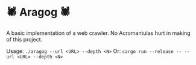 # 🕷️ Aragog 🕷️

A basic implementation of a web crawler. No Acromantulas hurt in making of this project.

Usage: `./aragog --url <URL> --depth <N>`
Or: `cargo run --release -- --url <URL> --depth <N>`
